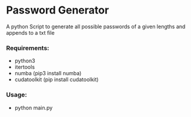# Password Generator
A python Script to generate all possible passwords of a given lengths and appends to a txt file

### Requirements:
- python3
- itertools
- numba (pip3 install numba)
- cudatoolkit (pip install cudatoolkit)
### Usage:
 - python main.py
